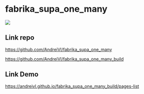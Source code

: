# fabrika_supa_one_many

![](https://andreivl.github.io/fabrika_supa_one_many_build/images/preview-img-fabrika-supa-one-many.jpg)

## Link repo
https://github.com/AndreiVl/fabrika_supa_one_many

https://github.com/AndreiVl/fabrika_supa_one_many_build

## Link Demo
https://andreivl.github.io/fabrika_supa_one_many_build/pages-list